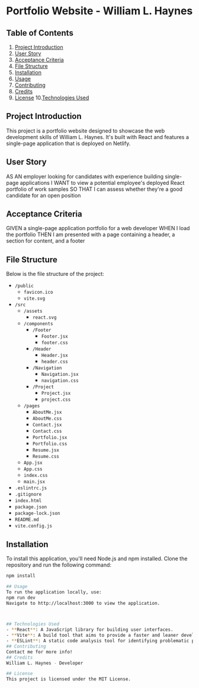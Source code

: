# Portfolio Website - William L. Haynes

## Table of Contents
1. [Project Introduction](#project-introduction)
2. [User Story](#user-story)
3. [Acceptance Criteria](#acceptance-criteria)
4. [File Structure](#file-structure)
5. [Installation](#installation)
6. [Usage](#usage)
7. [Contributing](#contributing)
8. [Credits](#credits)
9. [License](#license)
10.[Technologies Used](#technologies-used)


## Project Introduction
This project is a portfolio website designed to showcase the web development skills of William L. Haynes. It's built with React and features a single-page application that is deployed on Netlify.

## User Story
AS AN employer looking for candidates with experience building single-page applications
I WANT to view a potential employee's deployed React portfolio of work samples
SO THAT I can assess whether they're a good candidate for an open position

## Acceptance Criteria
GIVEN a single-page application portfolio for a web developer
WHEN I load the portfolio
THEN I am presented with a page containing a header, a section for content, and a footer

## File Structure
Below is the file structure of the project:

- `/public`
  - `favicon.ico`
  - `vite.svg`
- `/src`
  - `/assets`
    - `react.svg`
  - `/components`
    - `/Footer`
      - `Footer.jsx`
      - `footer.css`
    - `/Header`
      - `Header.jsx`
      - `header.css`
    - `/Navigation`
      - `Navigation.jsx`
      - `navigation.css`
    - `/Project`
      - `Project.jsx`
      - `project.css`
  - `/pages`
    - `AboutMe.jsx`
    - `AboutMe.css`
    - `Contact.jsx`
    - `Contact.css`
    - `Portfolio.jsx`
    - `Portfolio.css`
    - `Resume.jsx`
    - `Resume.css`
  - `App.jsx`
  - `App.css`
  - `index.css`
  - `main.jsx`
- `.eslintrc.js`
- `.gitignore`
- `index.html`
- `package.json`
- `package-lock.json`
- `README.md`
- `vite.config.js`

## Installation
To install this application, you'll need Node.js and npm installed. Clone the repository and run the following command:

```sh
npm install

## Usage
To run the application locally, use:
npm run dev
Navigate to http://localhost:3000 to view the application.



## Technologies Used
- **React**: A JavaScript library for building user interfaces.
- **Vite**: A build tool that aims to provide a faster and leaner development experience for modern web projects.
- **ESLint**: A static code analysis tool for identifying problematic patterns found in JavaScript code.
## Contributing
Contact me for more info!
## Credits
William L. Haynes - Developer

## License
This project is licensed under the MIT License.